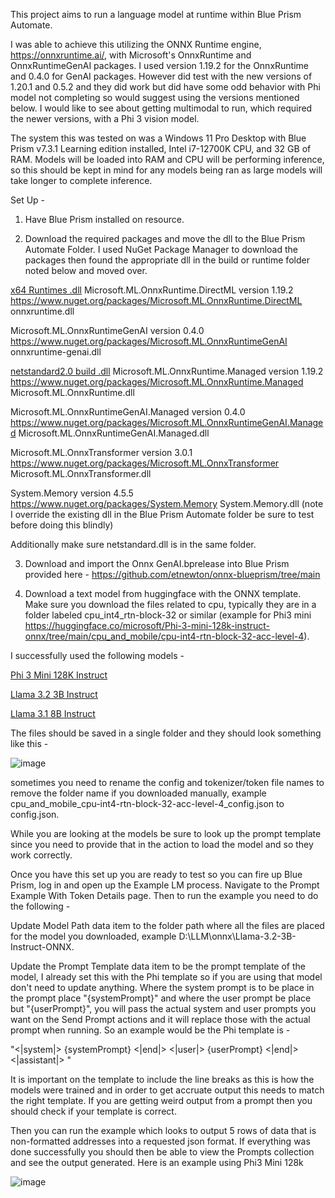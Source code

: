 This project aims to run a language model at runtime within Blue Prism Automate.

I was able to achieve this utilizing the ONNX Runtime engine, https://onnxruntime.ai/, with Microsoft's OnnxRuntime and OnnxRuntimeGenAI packages. I used version 1.19.2 for the OnnxRuntime and 0.4.0 for GenAI packages. However did test with the new versions of 1.20.1 and 0.5.2 and they did work but did have some odd behavior with Phi model not completing so would suggest using the versions mentioned below. I would like to see about getting multimodal to run, which required the newer versions, with a Phi 3 vision model.

The system this was tested on was a Windows 11 Pro Desktop with Blue Prism v7.3.1 Learning edition installed, Intel i7-12700K CPU, and 32 GB of RAM. Models will be loaded into RAM and CPU will be performing inference, so this should be kept in mind for any models being ran as large models will take longer to complete inference.

Set Up -

1. Have Blue Prism installed on resource.

2. Download the required packages and move the dll to the Blue Prism Automate Folder. I used NuGet Package Manager to download the packages then found the appropriate dll in the build or runtime folder noted below and moved over.

<ins>x64 Runtimes .dll</ins>
Microsoft.ML.OnnxRuntime.DirectML version 1.19.2
https://www.nuget.org/packages/Microsoft.ML.OnnxRuntime.DirectML
onnxruntime.dll

Microsoft.ML.OnnxRuntimeGenAI version 0.4.0
https://www.nuget.org/packages/Microsoft.ML.OnnxRuntimeGenAI
onnxruntime-genai.dll

<ins>netstandard2.0 build .dll</ins>
Microsoft.ML.OnnxRuntime.Managed version 1.19.2
https://www.nuget.org/packages/Microsoft.ML.OnnxRuntime.Managed
Microsoft.ML.OnnxRuntime.dll

Microsoft.ML.OnnxRuntimeGenAI.Managed version 0.4.0
https://www.nuget.org/packages/Microsoft.ML.OnnxRuntimeGenAI.Managed
Microsoft.ML.OnnxRuntimeGenAI.Managed.dll

Microsoft.ML.OnnxTransformer version 3.0.1
https://www.nuget.org/packages/Microsoft.ML.OnnxTransformer
Microsoft.ML.OnnxTransformer.dll

System.Memory version 4.5.5
https://www.nuget.org/packages/System.Memory
System.Memory.dll (note I override the existing dll in the Blue Prism Automate folder be sure to test before doing this blindly)

Additionally make sure netstandard.dll is in the same folder.

3. Download and import the Onnx GenAI.bprelease into Blue Prism provided here - https://github.com/etnewton/onnx-blueprism/tree/main

4. Download a text model from huggingface with the ONNX template. Make sure you download the files related to cpu, typically they are in a folder labeled cpu_int4_rtn-block-32 or similar (example for Phi3 mini https://huggingface.co/microsoft/Phi-3-mini-128k-instruct-onnx/tree/main/cpu_and_mobile/cpu-int4-rtn-block-32-acc-level-4).

I successfully used the following models - 

[Phi 3 Mini 128K Instruct](https://huggingface.co/microsoft/Phi-3-mini-128k-instruct-onnx)

[Llama 3.2 3B Instruct](https://huggingface.co/onnx-community/Llama-3.2-3B-Instruct-ONNX)

[Llama 3.1 8B Instruct](https://huggingface.co/llmware/llama-3.1-instruct-onnx)

The files should be saved in a single folder and they should look something like this - 

![image](https://github.com/user-attachments/assets/2c3790c5-7229-42fd-9f6a-22e6258ec983)

sometimes you need to rename the config and tokenizer/token file names to remove the folder name if you downloaded manually, example cpu_and_mobile_cpu-int4-rtn-block-32-acc-level-4_config.json to config.json.

While you are looking at the models be sure to look up the prompt template since you need to provide that in the action to load the model and so they work correctly.

Once you have this set up you are ready to test so you can fire up Blue Prism, log in and open up the Example LM process. Navigate to the Prompt Example With Token Details page. Then to run the example you need to do the following -

Update Model Path data item to the folder path where all the files are placed for the model you downloaded, example D:\LLM\onnx\Llama-3.2-3B-Instruct-ONNX.

Update the Prompt Template data item to be the prompt template of the model, I already set this with the Phi template so if you are using that model don't need to update anything. Where the system prompt is to be place in the prompt place "{systemPrompt}" and where the user prompt be place but "{userPrompt}", you will pass the actual system and user prompts you want on the Send Prompt actions and it will replace those with the actual prompt when running.
So an example would be the Phi template is - 

"<|system|>
{systemPrompt}
<|end|>
<|user|>
{userPrompt}
<|end|>
<|assistant|>
"

It is important on the template to include the line breaks as this is how the models were trained and in order to get accruate output this needs to match the right template. If you are getting weird output from a prompt then you should check if your template is correct.

Then you can run the example which looks to output 5 rows of data that is non-formatted addresses into a requested json format. If everything was done successfully you should then be able to view the Prompts collection and see the output generated. Here is an example using Phi3 Mini 128k

![image](https://github.com/user-attachments/assets/ff6338ca-c4ff-4f32-861c-ed74bc422ee6)
